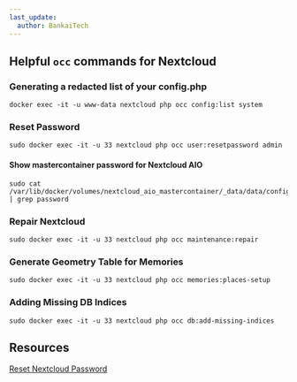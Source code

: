```yaml
---
last_update:
  author: BankaiTech
---
```

## Helpful `occ` commands for Nextcloud
### Generating a redacted list of your config.php
```
docker exec -it -u www-data nextcloud php occ config:list system
```
### Reset Password
```
sudo docker exec -it -u 33 nextcloud php occ user:resetpassword admin
```
#### Show mastercontainer password for Nextcloud AIO
```
sudo cat /var/lib/docker/volumes/nextcloud_aio_mastercontainer/_data/data/configuration.json | grep password
```
### Repair Nextcloud
```
sudo docker exec -it -u 33 nextcloud php occ maintenance:repair
```
### Generate Geometry Table for Memories
```
sudo docker exec -it -u 33 nextcloud php occ memories:places-setup
```
### Adding Missing DB Indices
```
sudo docker exec -it -u 33 nextcloud php occ db:add-missing-indices
```

## Resources
[Reset Nextcloud Password](https://docs.nextcloud.com/server/latest/admin_manual/configuration_user/reset_admin_password.html)
